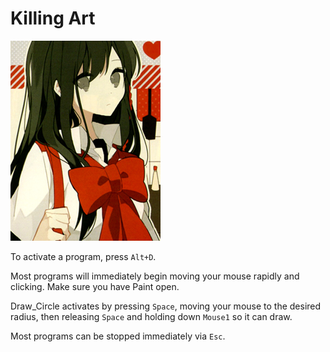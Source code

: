# Killing Art
![Seisa](seisa.png)

To activate a program, press `Alt+D`.

Most programs will immediately begin moving your mouse rapidly and clicking. Make sure you have Paint open.

Draw_Circle activates by pressing `Space`, moving your mouse to the desired radius, then releasing `Space` and holding down `Mouse1` so it can draw.

Most programs can be stopped immediately via `Esc`.
